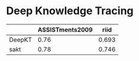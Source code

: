 # Deep Knowledge Tracing

|         | ASSISTments2009 | riid   |
| ------- | --------------- | ------ |
| DeepKT  | 0.76            | 0.693  |
| sakt    | 0.78            | 0.746  |

